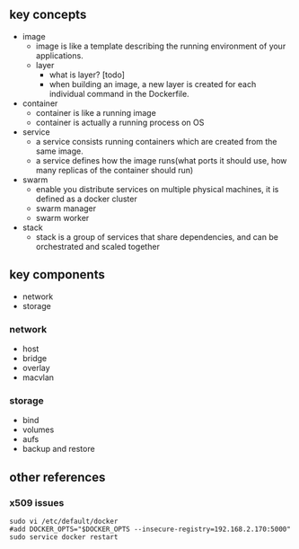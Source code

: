 ## key concepts
- image
    - image is like a template describing the running environment of your applications.
    - layer
        - what is layer? [todo]
        - when building an image, a new layer is created for each individual command in the Dockerfile.  	
- container
    - container is like a running image
    - container is actually a running process on OS
- service
    - a service consists running containers which are created from the same image.
    - a service defines how the image runs(what ports it should use, how many replicas of the container should run)
- swarm
    - enable you distribute services on multiple physical machines, it is defined as a docker cluster
    - swarm manager
    - swarm worker
- stack
    - stack is a group of services that share dependencies, and can be orchestrated and scaled together


## key components

- network
- storage

### network

- host
- bridge 
- overlay
- macvlan

### storage

- bind
- volumes
- aufs
- backup and restore


## other references

### x509 issues

```shell
sudo vi /etc/default/docker
#add DOCKER_OPTS="$DOCKER_OPTS --insecure-registry=192.168.2.170:5000"
sudo service docker restart
```
